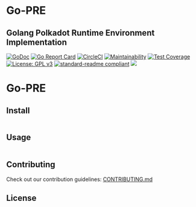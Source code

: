 # Go-PRE
 ## Golang Polkadot Runtime Environment Implementation 

[![GoDoc](https://godoc.org/github.com/ChainSafeSystems/go-pre?status.svg)](https://godoc.org/github.com/ChainSafeSystems/go-pre)
[![Go Report Card](https://goreportcard.com/badge/github.com/ChainSafeSystems/go-pre)](https://goreportcard.com/report/github.com/ChainSafeSystems/go-pre)
[![CircleCI](https://circleci.com/gh/ChainSafeSystems/go-pre.svg?style=svg)](https://circleci.com/gh/ChainSafeSystems/go-pre)
[![Maintainability](https://api.codeclimate.com/v1/badges/ca3f8ff03a0a9e1cac20/maintainability)](https://codeclimate.com/github/ChainSafeSystems/go-pre/maintainability)
[![Test Coverage](https://api.codeclimate.com/v1/badges/ca3f8ff03a0a9e1cac20/test_coverage)](https://codeclimate.com/github/ChainSafeSystems/go-pre/test_coverage)
[![License: GPL v3](https://img.shields.io/badge/License-GPLv3-blue.svg)](https://www.gnu.org/licenses/gpl-3.0)
[![standard-readme compliant](https://img.shields.io/badge/readme%20style-standard-brightgreen.svg?style=flat-square)](https://github.com/RichardLitt/standard-readme)
[![](https://img.shields.io/twitter/follow/espadrine.svg?label=Follow&style=social)](https://twitter.com/chainsafeth)

# Go-PRE



## Install

```
```

## Usage

```
```

## Contributing


Check out our contribution guidelines: [CONTRIBUTING.md](CONTRIBUTING.md)

## License




